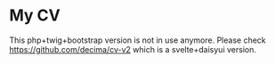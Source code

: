 # My CV
This php+twig+bootstrap version is not in use anymore.
Please check https://github.com/decima/cv-v2 which is a svelte+daisyui version.
